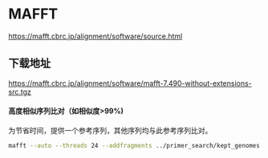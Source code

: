 # MAFFT 
https://mafft.cbrc.jp/alignment/software/source.html

## 下载地址
https://mafft.cbrc.jp/alignment/software/mafft-7.490-without-extensions-src.tgz

#### 高度相似序列比对（如相似度>99%)
为节省时间，提供一个参考序列，其他序列均与此参考序列比对。
```bash
mafft --auto --threads 24 --addfragments ../primer_search/kept_genomes.fa ../ref/NC_045512.2.fasta >aligned.mafft_auto.fa
```
